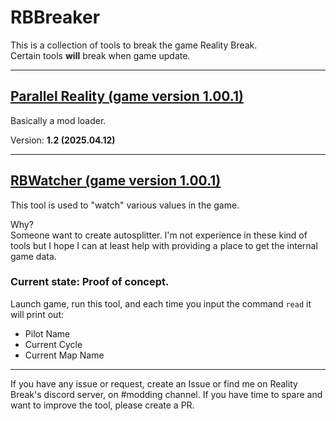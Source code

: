 # RBBreaker
This is a collection of tools to break the game Reality Break.  
Certain tools **will** break when game update.

-----

## [Parallel Reality (game version 1.00.1)](ParallelReality)
Basically a mod loader.

Version: **1.2 (2025.04.12)**

-----

## [RBWatcher (game version 1.00.1)](RBWatcher)
This tool is used to "watch" various values in the game.  

Why?  
Someone want to create autosplitter.
I'm not experience in these kind of tools but I hope I can at least help with providing a place to get the internal game data.

### Current state: Proof of concept.

Launch game, run this tool, and each time you input the command `read` it will print out:
- Pilot Name
- Current Cycle
- Current Map Name

-----

If you have any issue or request, create an Issue or find me on Reality Break's discord server, on #modding channel.
If you have time to spare and want to improve the tool, please create a PR.

